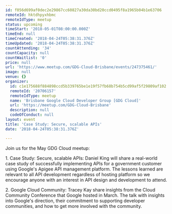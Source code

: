 ```yaml
---
id: f056d699af0dec2e29867cc60827a30da30bd20ccd0495f8a1965b04b1e63706
remoteId: hktdhpyxhbmc
remoteIdType: meetup
status: upcoming
timeStart: '2018-05-01T08:00:00.000Z'
timeEnd: null
timeCreated: '2018-04-24T05:38:31.376Z'
timeUpdated: '2018-04-24T05:38:31.376Z'
countAttending: '34'
countCapacity: null
countWaitlist: '0'
price: null
url: 'https://www.meetup.com/GDG-Cloud-Brisbane/events/247375461/'
image: null
venue: {}
organizer:
  id: c1e175688f884898ccd5b339765be1e19f57fb68b754b5cd99af5f29809af102
  remoteId: '20706157'
  remoteIdType: meetup
  name: 'Brisbane Google Cloud Developer Group [GDG Cloud]'
  url: 'https://meetup.com/GDG-Cloud-Brisbane'
  description: null
  codeOfConduct: null
layout: event
title: 'Case Study: Secure, scalable APIs'
date: '2018-04-24T05:38:31.376Z'

---
```

<p>Join us for the May GDG Cloud meetup:</p> <p>1. Case Study: Secure, scalable APIs: Daniel King will share a real-world case study of successfully implementing APIs for a government customer using Google's Apigee API management platform. The lessons learned are relevant to all API development regardless of hosting platform so we encourage anyone with an interest in API design and development to attend.</p> <p>2. Google Cloud Community: Tracey Kay share insights from the Cloud Community Conference that Google hosted in March. The talk with insights into Google's direction, their commitment to supporting developer communities, and how to get more involved with the community.</p>
